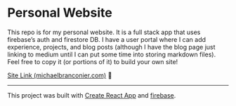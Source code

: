 # Personal Website
This repo is for my personal website. It is a full stack app that uses firebase’s auth and firestore DB. I have a user portal where I can add experience, projects, and blog posts (although I have the blog page just linking to medium until I can put some time into storing markdown files). Feel free to copy it (or portions of it) to build your own site!

[Site Link (michaelbranconier.com)](https://www.michaelbranconier.com/) 🔗
<hr />

This project was built with [Create React App](https://github.com/facebook/create-react-app) and [firebase](https://firebase.google.com/).
